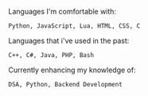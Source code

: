 Languages I'm comfortable with:
  
    Python, JavaScript, Lua, HTML, CSS, C

Languages that i've used in the past:
    
    C++, C#, Java, PHP, Bash

Currently enhancing my knowledge of:

    DSA, Python, Backend Development
